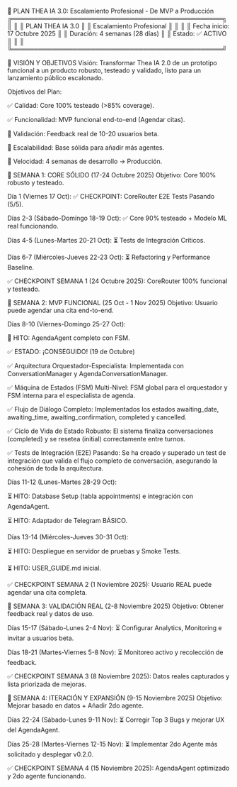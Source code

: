 📄 PLAN THEA IA 3.0: Escalamiento Profesional - De MVP a Producción
╔════════════════════════════════════════════════╗
║ ║
║ PLAN THEA IA 3.0 ║
║ Escalamiento Profesional ║
║ ║
║ Fecha inicio: 17 Octubre 2025 ║
║ Duración: 4 semanas (28 días) ║
║ Estado: ✅ ACTIVO ║
║ ║
╚════════════════════════════════════════════════╝

🎯 VISIÓN Y OBJETIVOS
Visión: Transformar Thea IA 2.0 de un prototipo funcional a un producto robusto, testeado y validado, listo para un lanzamiento público escalonado.

Objetivos del Plan:

✅ Calidad: Core 100% testeado (>85% coverage).

✅ Funcionalidad: MVP funcional end-to-end (Agendar citas).

🎯 Validación: Feedback real de 10-20 usuarios beta.

🎯 Escalabilidad: Base sólida para añadir más agentes.

🎯 Velocidad: 4 semanas de desarrollo → Producción.

📅 SEMANA 1: CORE SÓLIDO (17-24 Octubre 2025)
Objetivo: Core 100% robusto y testeado.

Día 1 (Viernes 17 Oct): ✅ CHECKPOINT: CoreRouter E2E Tests Pasando (5/5).

Días 2-3 (Sábado-Domingo 18-19 Oct): ✅ Core 90% testeado + Modelo ML real funcionando.

Días 4-5 (Lunes-Martes 20-21 Oct): ⏳ Tests de Integración Críticos.

Días 6-7 (Miércoles-Jueves 22-23 Oct): ⏳ Refactoring y Performance Baseline.

✅ CHECKPOINT SEMANA 1 (24 Octubre 2025): CoreRouter 100% funcional y testeado.

📅 SEMANA 2: MVP FUNCIONAL (25 Oct - 1 Nov 2025)
Objetivo: Usuario puede agendar una cita end-to-end.

Días 8-10 (Viernes-Domingo 25-27 Oct):

🎯 HITO: AgendaAgent completo con FSM.

✅ ESTADO: ¡CONSEGUIDO! (19 de Octubre)

✅ Arquitectura Orquestador-Especialista: Implementada con ConversationManager y AgendaConversationManager.

✅ Máquina de Estados (FSM) Multi-Nivel: FSM global para el orquestador y FSM interna para el especialista de agenda.

✅ Flujo de Diálogo Completo: Implementados los estados awaiting_date, awaiting_time, awaiting_confirmation, completed y cancelled.

✅ Ciclo de Vida de Estado Robusto: El sistema finaliza conversaciones (completed) y se resetea (initial) correctamente entre turnos.

✅ Tests de Integración (E2E) Pasando: Se ha creado y superado un test de integración que valida el flujo completo de conversación, asegurando la cohesión de toda la arquitectura.

Días 11-12 (Lunes-Martes 28-29 Oct):

⏳ HITO: Database Setup (tabla appointments) e integración con AgendaAgent.

⏳ HITO: Adaptador de Telegram BÁSICO.

Días 13-14 (Miércoles-Jueves 30-31 Oct):

⏳ HITO: Despliegue en servidor de pruebas y Smoke Tests.

⏳ HITO: USER_GUIDE.md inicial.

✅ CHECKPOINT SEMANA 2 (1 Noviembre 2025): Usuario REAL puede agendar una cita completa.

📅 SEMANA 3: VALIDACIÓN REAL (2-8 Noviembre 2025)
Objetivo: Obtener feedback real y datos de uso.

Días 15-17 (Sábado-Lunes 2-4 Nov): ⏳ Configurar Analytics, Monitoring e invitar a usuarios beta.

Días 18-21 (Martes-Viernes 5-8 Nov): ⏳ Monitoreo activo y recolección de feedback.

✅ CHECKPOINT SEMANA 3 (8 Noviembre 2025): Datos reales capturados y lista priorizada de mejoras.

📅 SEMANA 4: ITERACIÓN Y EXPANSIÓN (9-15 Noviembre 2025)
Objetivo: Mejorar basado en datos + Añadir 2do agente.

Días 22-24 (Sábado-Lunes 9-11 Nov): ⏳ Corregir Top 3 Bugs y mejorar UX del AgendaAgent.

Días 25-28 (Martes-Viernes 12-15 Nov): ⏳ Implementar 2do Agente más solicitado y desplegar v0.2.0.

✅ CHECKPOINT SEMANA 4 (15 Noviembre 2025): AgendaAgent optimizado y 2do agente funcionando.

